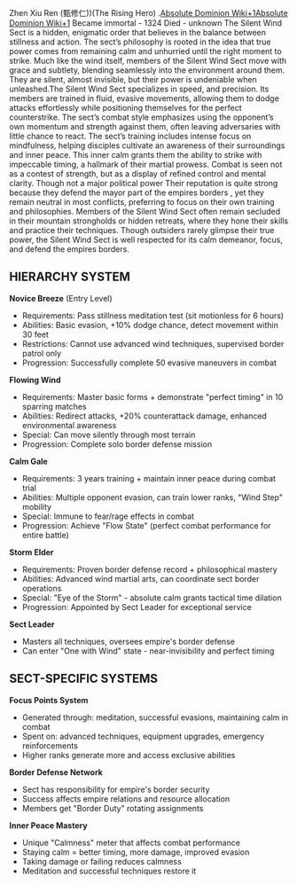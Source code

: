 Zhen Xiu Ren (甄修仁))(The Rising Hero)
.​[Absolute Dominion Wiki+1Absolute Dominion Wiki+1](https://absolute-dominion.fandom.com/wiki/Yu_Seol-Ha?utm_source=chatgpt.com)
Became immortal - 1324
Died - unknown
The Silent Wind Sect is a hidden, enigmatic order that believes in the balance between stillness and action. The sect’s philosophy is rooted in the idea that true power comes from remaining calm and unhurried until the right moment to strike. Much like the wind itself, members of the Silent Wind Sect move with grace and subtlety, blending seamlessly into the environment around them. They are silent, almost invisible, but their power is undeniable when unleashed.The Silent Wind Sect specializes in speed, and precision. Its members are trained in fluid, evasive movements, allowing them to dodge attacks effortlessly while positioning themselves for the perfect counterstrike. The sect’s combat style emphasizes using the opponent’s own momentum and strength against them, often leaving adversaries with little chance to react. The sect’s training includes intense focus on mindfulness, helping disciples cultivate an awareness of their surroundings and inner peace. This inner calm grants them the ability to strike with impeccable timing, a hallmark of their martial prowess. Combat is seen not as a contest of strength, but as a display of refined control and mental clarity. Though not a major political power Their reputation is quite strong because they defend the mayor part of the empires borders , yet they remain neutral in most conflicts, preferring to focus on their own training and philosophies.
Members of the Silent Wind Sect often remain secluded in their mountain strongholds or hidden retreats, where they hone their skills and practice their techniques. Though outsiders rarely glimpse their true power, the Silent Wind Sect is well respected for its calm demeanor, focus, and defend the empires borders.

## **HIERARCHY SYSTEM**

**Novice Breeze** (Entry Level)
- Requirements: Pass stillness meditation test (sit motionless for 6 hours)
- Abilities: Basic evasion, +10% dodge chance, detect movement within 30 feet
- Restrictions: Cannot use advanced wind techniques, supervised border patrol only
- Progression: Successfully complete 50 evasive maneuvers in combat

**Flowing Wind**
- Requirements: Master basic forms + demonstrate "perfect timing" in 10 sparring matches
- Abilities: Redirect attacks, +20% counterattack damage, enhanced environmental awareness
- Special: Can move silently through most terrain
- Progression: Complete solo border defense mission

**Calm Gale**
- Requirements: 3 years training + maintain inner peace during combat trial
- Abilities: Multiple opponent evasion, can train lower ranks, "Wind Step" mobility
- Special: Immune to fear/rage effects in combat
- Progression: Achieve "Flow State" (perfect combat performance for entire battle)

**Storm Elder**
- Requirements: Proven border defense record + philosophical mastery
- Abilities: Advanced wind martial arts, can coordinate sect border operations
- Special: "Eye of the Storm" - absolute calm grants tactical time dilation
- Progression: Appointed by Sect Leader for exceptional service

**Sect Leader**
- Masters all techniques, oversees empire's border defense
- Can enter "One with Wind" state - near-invisibility and perfect timing

## **SECT-SPECIFIC SYSTEMS**

**Focus Points System**
- Generated through: meditation, successful evasions, maintaining calm in combat
- Spent on: advanced techniques, equipment upgrades, emergency reinforcements
- Higher ranks generate more and access exclusive abilities

**Border Defense Network**
- Sect has responsibility for empire's border security
- Success affects empire relations and resource allocation
- Members get "Border Duty" rotating assignments

**Inner Peace Mastery**
- Unique "Calmness" meter that affects combat performance
- Staying calm = better timing, more damage, improved evasion
- Taking damage or failing reduces calmness
- Meditation and successful techniques restore it
